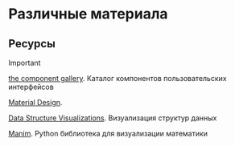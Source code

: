 # Различные материала

## Ресурсы

> [!IMPORTANT]
> [the component gallery](https://component.gallery/components/). Каталог компонентов пользовательских интерфейсов
>
> [Material Design](https://m3.material.io/).
> 
> [Data Structure Visualizations](https://www.cs.usfca.edu/~galles/visualization/about.html). Визуализация структур данных
>
> [Manim](https://www.manim.community/). Python библиотека для визуализации математики
